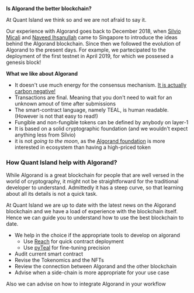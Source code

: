 

**Is Algorand the better blockchain?**


At Quant Island we think so and we are not afraid to say it.

Our experience with Algorand goes back to December 2018, when [Silvio Micali](https://www.linkedin.com/in/silvio-micali-26bb37152/)
and [Naveed Ihsanullah](https://www.linkedin.com/in/naveedihsanullah/) came to Singapore to introduce the ideas behind the 
Algorand blockchain.
Since then we followed the evolution of Algorand to the present days.
For example, we partecipated to the deployment of the first testnet in April 2019, 
for which we possesed a genesis block!

**What we like about Algorand**

- It doesn't use much energy for the consensus mechanism. [It is actually carbon negative!](https://algorand.foundation/news/carbon-neutral)
- Transactions are final. Meaning that you don't need to wait for an unknown amout of time after submissions
- The smart-contract language, namely TEAL, is human readable. (However is not that easy to read!)
- Fungible and non-fungible tokens can be defined by anybody on layer-1
- It is based on a solid cryptographic foundation (and we wouldn't expect anything less from Silvio)
- it is not *going to the moon*, as the [Algorand foundation](https://algorand.foundation) is more interested in ecosystem than having a high-priced token 

### How Quant Island help with Algorand?

While Algorand is a great blockchain for people that are well versed in the world of cryptography, it might not be straightforward 
for the traditional developer to understand.
Admittedly it has a steep curve, so that learning about all its details is not a quick task.

At Quant Island we are up to date with the latest news on the Algorand blockchain and we have a load of experience with the blockchain itself. 
Hence we can guide you to understand how to use the best blockchain to date.

- We help in the choice if the appropriate tools to develop on algorand
    - Use [Reach](https://www.reach.sh) for quick contract deployment
    - Use [pyTeal](https://developer.algorand.org) for fine-tuning precision
- Audit current smart contract
- Revise the Tokenomics and the NFTs
- Review the connection between Algorand and the other blockchain
- Advise when a side-chain is more appropriate for your use case


Also we can advise on how to integrate Algorand in your workflow


    